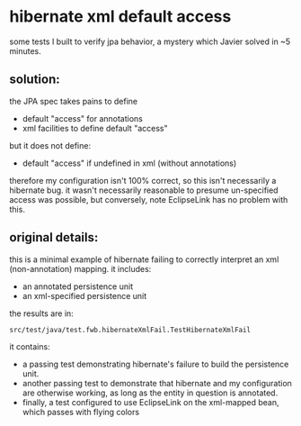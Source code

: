 # hibernate xml default access

some tests I built to verify jpa behavior,
a mystery which Javier solved in ~5 minutes.

## solution:

the JPA spec takes pains to define
* default "access" for annotations
* xml facilities to define default "access"

but it does not define:
* default "access" if undefined in xml (without annotations)

therefore my configuration isn't 100% correct,
so this isn't necessarily a hibernate bug.
it wasn't necessarily reasonable to presume un-specified access was possible,
but conversely, note EclipseLink has no problem with this.


## original details:

this is a minimal example of hibernate failing to correctly interpret an xml (non-annotation) mapping.
it includes:
* an annotated persistence unit
* an xml-specified persistence unit

the results are in:

	src/test/java/test.fwb.hibernateXmlFail.TestHibernateXmlFail

it contains:
*	a passing test demonstrating hibernate's failure to build the persistence unit.
*	another passing test to demonstrate that
	hibernate and my configuration are otherwise working,
	as long as the entity in question is annotated.
*	finally, a test configured to use EclipseLink on the xml-mapped bean,
	which passes with flying colors
